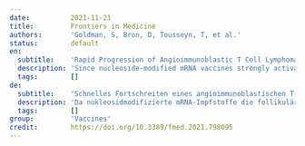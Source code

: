 ```yaml
---
date:          2021-11-21
title:         Frontiers in Medicine
authors:       'Goldman, S, Bron, D, Tousseyn, T, et al.'
status:        default
en:
  subtitle:    'Rapid Progression of Angioimmunoblastic T Cell Lymphoma Following BNT162b2 mRNA Vaccine Booster Shot: A Case Report'
  description: 'Since nucleoside-modified mRNA vaccines strongly activate T follicular helper cells, it is important to explore the possible impact of approved SARS-CoV-2 mRNA vaccines on neoplasms affecting this cell type. Herein, we report and discuss unexpected rapid progression of lymphomatous lesions after administration of a BNT162b2 mRNA vaccine booster in a man recently diagnosed with AITL'
  tags:        []
de:
  subtitle:    'Schnelles Fortschreiten eines angioimmunoblastischen T-Zell-Lymphoms nach einer Auffrischungsimpfung mit BNT162b2 mRNA-Impfstoff: Ein Fallbericht'
  description: 'Da nukleosidmodifizierte mRNA-Impfstoffe die follikulären T-Helferzellen stark aktivieren, ist es wichtig, die möglichen Auswirkungen zugelassener SARS-CoV-2-mRNA-Impfstoffe auf Neoplasmen zu untersuchen, die diesen Zelltyp betreffen. In diesem Artikel berichten wir über das unerwartete schnelle Fortschreiten lymphatischer Läsionen nach der Verabreichung eines BNT162b2 mRNA-Impfstoffs bei einem Mann, bei dem kürzlich AITL diagnostiziert wurde.' 
  tags:        []
group:         'Vaccines'
credit:        https://doi.org/10.3389/fmed.2021.798095
---
```

